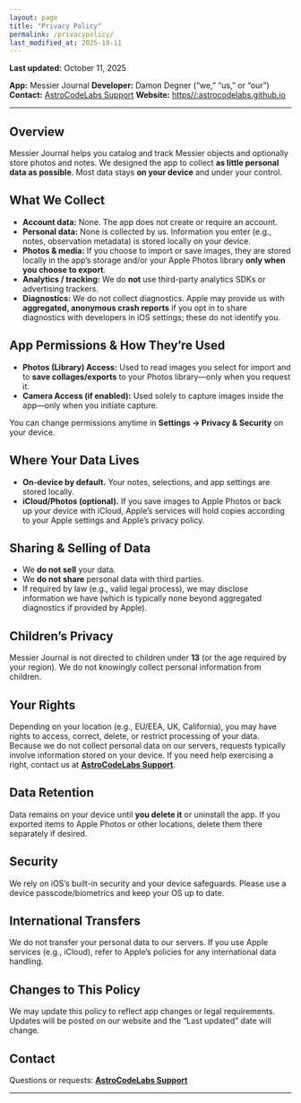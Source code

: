 ```yaml
---
layout: page
title: "Privacy Policy"
permalink: /privacypolicy/
last_modified_at: 2025-10-11
---
```


**Last updated:** October 11, 2025

**App:** Messier Journal
**Developer:** Damon Degner (“we,” “us,” or “our”)  
**Contact:** [AstroCodeLabs Support](https://astrocodelabs.github.io/support/)
**Website:** [https//:astrocodelabs.github.io](https://astrocodelabs.github.io)

---

## Overview
Messier Journal helps you catalog and track Messier objects and optionally store photos and notes. We designed the app to collect **as little personal data as possible**. Most data stays **on your device** and under your control.

## What We Collect
- **Account data:** None. The app does not create or require an account.  
- **Personal data:** None is collected by us. Information you enter (e.g., notes, observation metadata) is stored locally on your device.  
- **Photos & media:** If you choose to import or save images, they are stored locally in the app’s storage and/or your Apple Photos library **only when you choose to export**.  
- **Analytics / tracking:** We do **not** use third-party analytics SDKs or advertising trackers.  
- **Diagnostics:** We do not collect diagnostics. Apple may provide us with **aggregated, anonymous crash reports** if you opt in to share diagnostics with developers in iOS settings; these do not identify you.

## App Permissions & How They’re Used
- **Photos (Library) Access:** Used to read images you select for import and to **save collages/exports** to your Photos library—only when you request it.  
- **Camera Access (if enabled):** Used solely to capture images inside the app—only when you initiate capture.  

You can change permissions anytime in **Settings → Privacy & Security** on your device.

## Where Your Data Lives
- **On-device by default.** Your notes, selections, and app settings are stored locally.  
- **iCloud/Photos (optional).** If you save images to Apple Photos or back up your device with iCloud, Apple’s services will hold copies according to your Apple settings and Apple’s privacy policy.

## Sharing & Selling of Data
- We **do not sell** your data.  
- We **do not share** personal data with third parties.  
- If required by law (e.g., valid legal process), we may disclose information we have (which is typically none beyond aggregated diagnostics if provided by Apple).

## Children’s Privacy
Messier Journal is not directed to children under **13** (or the age required by your region). We do not knowingly collect personal information from children.

## Your Rights
Depending on your location (e.g., EU/EEA, UK, California), you may have rights to access, correct, delete, or restrict processing of your data. Because we do not collect personal data on our servers, requests typically involve information stored on your device. If you need help exercising a right, contact us at **[AstroCodeLabs Support](https://astrocodelabs.github.io/support/)**.

## Data Retention
Data remains on your device until **you delete it** or uninstall the app. If you exported items to Apple Photos or other locations, delete them there separately if desired.

## Security
We rely on iOS’s built-in security and your device safeguards. Please use a device passcode/biometrics and keep your OS up to date.

## International Transfers
We do not transfer your personal data to our servers. If you use Apple services (e.g., iCloud), refer to Apple’s policies for any international data handling.

## Changes to This Policy
We may update this policy to reflect app changes or legal requirements. Updates will be posted on our website and the “Last updated” date will change.

## Contact
Questions or requests: **[AstroCodeLabs Support](https://astrocodelabs.github.io/support/)**  

---

